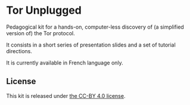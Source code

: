 Tor Unplugged
=============

Pedagogical kit for a hands-on, computer-less discovery of (a simplified version of) the Tor protocol.

It consists in a short series of presentation slides and a set of tutorial directions.

It is currently available in French language only.

License
-------

This kit is released under [the CC-BY 4.0 license](http://creativecommons.org/licenses/by/4.0/).
